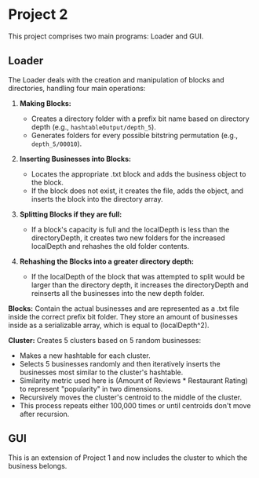 # Project 2

This project comprises two main programs: Loader and GUI. 

## Loader

The Loader deals with the creation and manipulation of blocks and directories, handling four main operations:

1. **Making Blocks:** 
   - Creates a directory folder with a prefix bit name based on directory depth (e.g., `hashtableOutput/depth_5`).
   - Generates folders for every possible bitstring permutation (e.g., `depth_5/00010`).
   
2. **Inserting Businesses into Blocks:**
   - Locates the appropriate .txt block and adds the business object to the block. 
   - If the block does not exist, it creates the file, adds the object, and inserts the block into the directory array.

3. **Splitting Blocks if they are full:**
   - If a block's capacity is full and the localDepth is less than the directoryDepth, it creates two new folders for the increased localDepth and rehashes the old folder contents. 

4. **Rehashing the Blocks into a greater directory depth:**
   - If the localDepth of the block that was attempted to split would be larger than the directory depth, it increases the directoryDepth and reinserts all the businesses into the new depth folder.

**Blocks:** Contain the actual businesses and are represented as a .txt file inside the correct prefix bit folder. They store an amount of businesses inside as a serializable array, which is equal to (localDepth^2).

**Cluster:** Creates 5 clusters based on 5 random businesses:
   - Makes a new hashtable for each cluster.
   - Selects 5 businesses randomly and then iteratively inserts the businesses most similar to the cluster's hashtable. 
   - Similarity metric used here is (Amount of Reviews * Restaurant Rating) to represent "popularity" in two dimensions.
   - Recursively moves the cluster's centroid to the middle of the cluster.
   - This process repeats either 100,000 times or until centroids don't move after recursion.

## GUI 

This is an extension of Project 1 and now includes the cluster to which the business belongs.  
